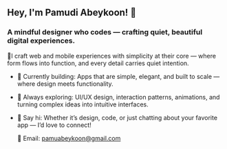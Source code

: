 ## Hey, I'm Pamudi Abeykoon! 👋
### A mindful designer who codes — crafting quiet, beautiful digital experiences.

🌿I craft web and mobile experiences with simplicity at their core — where form flows into function, and every detail carries quiet intention.

- 🔭 Currently building: Apps that are simple, elegant, and built to scale — where design meets functionality.

- 🌱 Always exploring: UI/UX design, interaction patterns, animations, and turning complex ideas into intuitive interfaces.

- 💌 Say hi: Whether it’s design, code, or just chatting about your favorite app — I’d love to connect!
  
  📩 Email: [pamuabeykoon@gmail.com](mailto:pamudiabeykoon4@gmail.com)  

<!--
**PamudiAbeykoon/PamudiAbeykoon** is a ✨ _special_ ✨ repository because its `README.md` (this file) appears on your GitHub profile.

Here are some ideas to get you started:

- 🔭 I’m currently working on ...
- 🌱 I’m currently learning ...
- 👯 I’m looking to collaborate on ...
- 🤔 I’m looking for help with ...
- 💬 Ask me about ...
- 📫 How to reach me: ...
- 😄 Pronouns: ...
- ⚡ Fun fact: ...
-->
